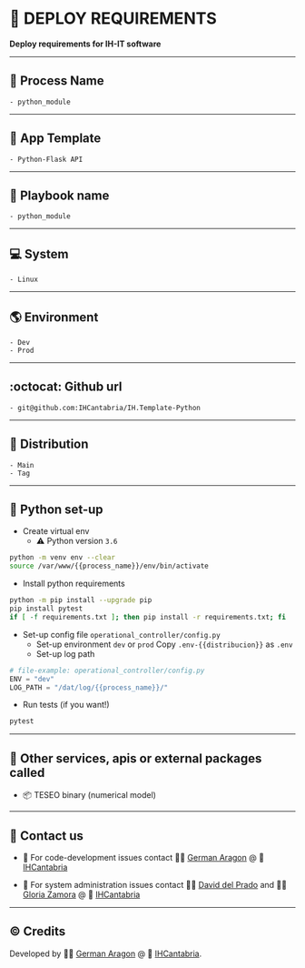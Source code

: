 # :rocket: DEPLOY REQUIREMENTS

**Deploy requirements for IH-IT software**

---

## :bust_in_silhouette: Process Name

    - python_module

---

## :page_facing_up: App Template

    - Python-Flask API

---

## :green_book: Playbook name

    - python_module

---

## :computer: System

    - Linux

---

## :earth_americas: Environment

    - Dev
    - Prod

---

## :octocat: Github url

    - git@github.com:IHCantabria/IH.Template-Python

---

## :floppy_disk: Distribution

    - Main
    - Tag

---

## :snake: Python set-up

- Create virtual env
  - :warning: Python version `3.6`

```bash
python -m venv env --clear
source /var/www/{{process_name}}/env/bin/activate
```

- Install python requirements

```bash
python -m pip install --upgrade pip
pip install pytest
if [ -f requirements.txt ]; then pip install -r requirements.txt; fi
```

- Set-up config file `operational_controller/config.py`
  - Set-up environment `dev` or `prod`
    Copy `.env-{{distribucion}}` as `.env`
  - Set-up log path

```python
# file-example: operational_controller/config.py
ENV = "dev"
LOG_PATH = "/dat/log/{{process_name}}/"
```

- Run tests (if you want!)

```bash
pytest
```

---

## :calling: Other services, apis or external packages called

- :package: TESEO binary (numerical model)

---

## :incoming_envelope: Contact us

- :snake: For code-development issues contact :man_technologist: [German Aragon](https://ihcantabria.com/en/directorio-personal/investigador/german-aragon/) @ :office: [IHCantabria](https://github.com/IHCantabria)

- :key: For system administration issues contact :man_technologist: [David del Prado](https://ihcantabria.com/en/directorio-personal/tecnologo/david-del-prado-secadas/) and :woman_technologist: [Gloria Zamora](https://ihcantabria.com/en/directorio-personal/tecnologo/gloria-zamora/) @ :office: [IHCantabria](https://github.com/IHCantabria)

---

## :copyright: Credits

Developed by :man_technologist: [German Aragon](https://ihcantabria.com/en/directorio-personal/investigador/german-aragon/) @ :office: [IHCantabria](https://github.com/IHCantabria).
